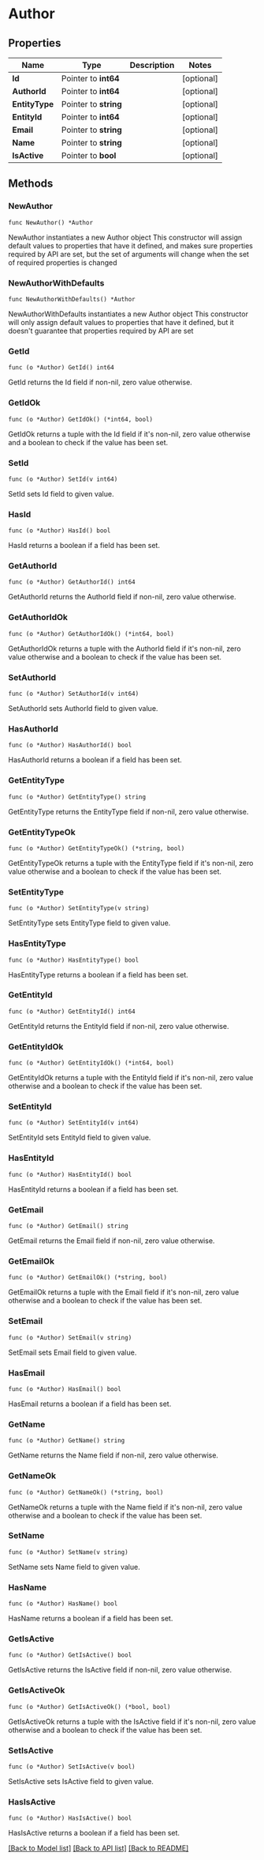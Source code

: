 # Author

## Properties

Name | Type | Description | Notes
------------ | ------------- | ------------- | -------------
**Id** | Pointer to **int64** |  | [optional] 
**AuthorId** | Pointer to **int64** |  | [optional] 
**EntityType** | Pointer to **string** |  | [optional] 
**EntityId** | Pointer to **int64** |  | [optional] 
**Email** | Pointer to **string** |  | [optional] 
**Name** | Pointer to **string** |  | [optional] 
**IsActive** | Pointer to **bool** |  | [optional] 

## Methods

### NewAuthor

`func NewAuthor() *Author`

NewAuthor instantiates a new Author object
This constructor will assign default values to properties that have it defined,
and makes sure properties required by API are set, but the set of arguments
will change when the set of required properties is changed

### NewAuthorWithDefaults

`func NewAuthorWithDefaults() *Author`

NewAuthorWithDefaults instantiates a new Author object
This constructor will only assign default values to properties that have it defined,
but it doesn't guarantee that properties required by API are set

### GetId

`func (o *Author) GetId() int64`

GetId returns the Id field if non-nil, zero value otherwise.

### GetIdOk

`func (o *Author) GetIdOk() (*int64, bool)`

GetIdOk returns a tuple with the Id field if it's non-nil, zero value otherwise
and a boolean to check if the value has been set.

### SetId

`func (o *Author) SetId(v int64)`

SetId sets Id field to given value.

### HasId

`func (o *Author) HasId() bool`

HasId returns a boolean if a field has been set.

### GetAuthorId

`func (o *Author) GetAuthorId() int64`

GetAuthorId returns the AuthorId field if non-nil, zero value otherwise.

### GetAuthorIdOk

`func (o *Author) GetAuthorIdOk() (*int64, bool)`

GetAuthorIdOk returns a tuple with the AuthorId field if it's non-nil, zero value otherwise
and a boolean to check if the value has been set.

### SetAuthorId

`func (o *Author) SetAuthorId(v int64)`

SetAuthorId sets AuthorId field to given value.

### HasAuthorId

`func (o *Author) HasAuthorId() bool`

HasAuthorId returns a boolean if a field has been set.

### GetEntityType

`func (o *Author) GetEntityType() string`

GetEntityType returns the EntityType field if non-nil, zero value otherwise.

### GetEntityTypeOk

`func (o *Author) GetEntityTypeOk() (*string, bool)`

GetEntityTypeOk returns a tuple with the EntityType field if it's non-nil, zero value otherwise
and a boolean to check if the value has been set.

### SetEntityType

`func (o *Author) SetEntityType(v string)`

SetEntityType sets EntityType field to given value.

### HasEntityType

`func (o *Author) HasEntityType() bool`

HasEntityType returns a boolean if a field has been set.

### GetEntityId

`func (o *Author) GetEntityId() int64`

GetEntityId returns the EntityId field if non-nil, zero value otherwise.

### GetEntityIdOk

`func (o *Author) GetEntityIdOk() (*int64, bool)`

GetEntityIdOk returns a tuple with the EntityId field if it's non-nil, zero value otherwise
and a boolean to check if the value has been set.

### SetEntityId

`func (o *Author) SetEntityId(v int64)`

SetEntityId sets EntityId field to given value.

### HasEntityId

`func (o *Author) HasEntityId() bool`

HasEntityId returns a boolean if a field has been set.

### GetEmail

`func (o *Author) GetEmail() string`

GetEmail returns the Email field if non-nil, zero value otherwise.

### GetEmailOk

`func (o *Author) GetEmailOk() (*string, bool)`

GetEmailOk returns a tuple with the Email field if it's non-nil, zero value otherwise
and a boolean to check if the value has been set.

### SetEmail

`func (o *Author) SetEmail(v string)`

SetEmail sets Email field to given value.

### HasEmail

`func (o *Author) HasEmail() bool`

HasEmail returns a boolean if a field has been set.

### GetName

`func (o *Author) GetName() string`

GetName returns the Name field if non-nil, zero value otherwise.

### GetNameOk

`func (o *Author) GetNameOk() (*string, bool)`

GetNameOk returns a tuple with the Name field if it's non-nil, zero value otherwise
and a boolean to check if the value has been set.

### SetName

`func (o *Author) SetName(v string)`

SetName sets Name field to given value.

### HasName

`func (o *Author) HasName() bool`

HasName returns a boolean if a field has been set.

### GetIsActive

`func (o *Author) GetIsActive() bool`

GetIsActive returns the IsActive field if non-nil, zero value otherwise.

### GetIsActiveOk

`func (o *Author) GetIsActiveOk() (*bool, bool)`

GetIsActiveOk returns a tuple with the IsActive field if it's non-nil, zero value otherwise
and a boolean to check if the value has been set.

### SetIsActive

`func (o *Author) SetIsActive(v bool)`

SetIsActive sets IsActive field to given value.

### HasIsActive

`func (o *Author) HasIsActive() bool`

HasIsActive returns a boolean if a field has been set.


[[Back to Model list]](../README.md#documentation-for-models) [[Back to API list]](../README.md#documentation-for-api-endpoints) [[Back to README]](../README.md)



